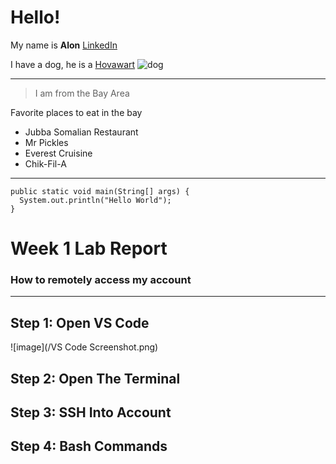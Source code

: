 # Hello!
My name is **Alon**
[LinkedIn](https://www.linkedin.com/in/alon/)

I have a dog, he is a [Hovawart](https://www.akc.org/dog-breeds/hovawart/)
![dog](https://img.cutenesscdn.com/375/cme-data/getty%2Fb46c8e0b602f4de69847c6dc7783fd9d.jpg)

--- 

>I am from the Bay Area

Favorite places to eat in the bay
* Jubba Somalian Restaurant
* Mr Pickles
* Everest Cruisine
* Chik-Fil-A
---
```
public static void main(String[] args) {
  System.out.println("Hello World");
}
```

# Week 1 Lab Report
### How to remotely access my account
--- 
## Step 1: Open VS Code
![image](/VS Code Screenshot.png)

## Step 2: Open The Terminal

## Step 3: SSH Into Account

## Step 4: Bash Commands
